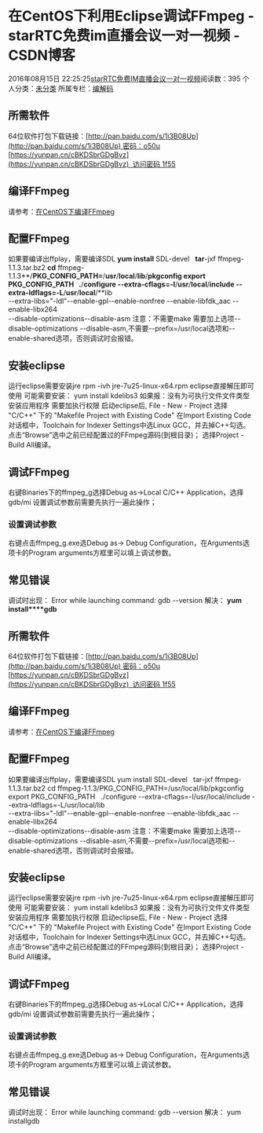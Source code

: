 # 在CentOS下利用Eclipse调试FFmpeg - starRTC免费im直播会议一对一视频 - CSDN博客
2016年08月15日 22:25:25[starRTC免费IM直播会议一对一视频](https://me.csdn.net/elesos)阅读数：395
个人分类：[未分类](https://blog.csdn.net/elesos/article/category/6361263)
所属专栏：[](https://blog.csdn.net/column/details/.html)[编解码](https://blog.csdn.net/column/details/12721.html)

## 所需软件
64位软件打包下载链接：[http://pan.baidu.com/s/1i3B08Up](http://pan.baidu.com/s/1i3B08Up) 密码：o50u
[https://yunpan.cn/cBKDSbrGDgBvz](https://yunpan.cn/cBKDSbrGDgBvz)  访问密码 1f55
## 编译FFmpeg
请参考：[在CentOS下编译FFmpeg](http://172.30.24.252/wiki_elesos_com/index.php?title=%E5%9C%A8CentOS%E4%B8%8B%E7%BC%96%E8%AF%91FFmpeg&action=edit&redlink=1)
## 配置FFmpeg
如果要编译出ffplay，需要编译SDL
**yum install** SDL-devel
 
**tar**-jxf ffmpeg-1.1.3.tar.bz2
**cd** ffmpeg-1.1.3**/**PKG_CONFIG_PATH=**/**usr**/**local**/**lib**/**pkgconfig
**export** PKG_CONFIG_PATH
 
.**/**configure  --extra-cflags=-I**/**usr**/**local**/**include  --extra-ldflags=-L**/**usr**/**local**/**lib  \
  --extra-libs="-ldl"--enable-gpl--enable-nonfree --enable-libfdk_aac  --enable-libx264  \
  --disable-optimizations--disable-asm
注意：不需要make
需要加上选项--disable-optimizations --disable-asm,不需要--prefix=/usr/local选项和--enable-shared选项，否则调试时会报错。
## 安装eclipse
运行eclipse需要安装jre
rpm -ivh jre-7u25-linux-x64.rpm
eclipse直接解压即可使用
可能需要安装：
yum install kdelibs3
如果报：没有为可执行文件文件类型安装应用程序
需要加执行权限
启动eclipse后, File - New - Project
选择 "C/C++" 下的 "Makefile Project with Existing Code"
在Import Existing Code对话框中，Toolchain for Indexer Settings中选Linux GCC，并去掉C++勾选。
点击“Browse”选中之前已经配置过的FFmpeg源码(到根目录)；
选择Project - Build All编译。
## 调试FFmpeg
右键Binaries下的ffmpeg_g选择Debug as->Local C/C++ Application，选择gdb/mi
设置调试参数前需要先执行一遍此操作；
### 设置调试参数
右键点击ffmpeg_g.exe选Debug as-> Debug Configuration，在Arguments选项卡的Program arguments方框里可以填上调试参数。
## 常见错误
调试时出现：
Error while launching command: gdb --version
解决：
**yum install****gdb**
## 所需软件
64位软件打包下载链接：[http://pan.baidu.com/s/1i3B08Up](http://pan.baidu.com/s/1i3B08Up) 密码：o50u
[https://yunpan.cn/cBKDSbrGDgBvz](https://yunpan.cn/cBKDSbrGDgBvz)  访问密码 1f55
## 编译FFmpeg
请参考：[在CentOS下编译FFmpeg](http://172.30.24.252/wiki_elesos_com/index.php?title=%E5%9C%A8CentOS%E4%B8%8B%E7%BC%96%E8%AF%91FFmpeg&action=edit&redlink=1)
## 配置FFmpeg
如果要编译出ffplay，需要编译SDL
yum install SDL-devel
 
tar-jxf ffmpeg-1.1.3.tar.bz2
cd ffmpeg-1.1.3/PKG_CONFIG_PATH=/usr/local/lib/pkgconfig
export PKG_CONFIG_PATH
 
./configure  --extra-cflags=-I/usr/local/include  --extra-ldflags=-L/usr/local/lib  \
  --extra-libs="-ldl"--enable-gpl--enable-nonfree --enable-libfdk_aac  --enable-libx264  \
  --disable-optimizations--disable-asm
注意：不需要make
需要加上选项--disable-optimizations --disable-asm,不需要--prefix=/usr/local选项和--enable-shared选项，否则调试时会报错。
## 安装eclipse
运行eclipse需要安装jre
rpm -ivh jre-7u25-linux-x64.rpm
eclipse直接解压即可使用
可能需要安装：
yum install kdelibs3
如果报：没有为可执行文件文件类型安装应用程序
需要加执行权限
启动eclipse后, File - New - Project
选择 "C/C++" 下的 "Makefile Project with Existing Code"
在Import Existing Code对话框中，Toolchain for Indexer Settings中选Linux GCC，并去掉C++勾选。
点击“Browse”选中之前已经配置过的FFmpeg源码(到根目录)；
选择Project - Build All编译。
## 调试FFmpeg
右键Binaries下的ffmpeg_g选择Debug as->Local C/C++ Application，选择gdb/mi
设置调试参数前需要先执行一遍此操作；
### 设置调试参数
右键点击ffmpeg_g.exe选Debug as-> Debug Configuration，在Arguments选项卡的Program arguments方框里可以填上调试参数。
## 常见错误
调试时出现：
Error while launching command: gdb --version
解决：
yum installgdb
